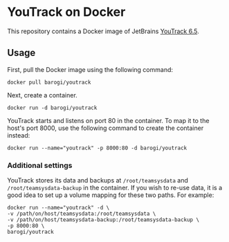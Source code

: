 # YouTrack on Docker

This repository contains a Docker image of JetBrains [YouTrack 6.5](http://www.jetbrains.com/youtrack).

## Usage

First, pull the Docker image using the following command:

	docker pull barogi/youtrack

Next, create a container.

	docker run -d barogi/youtrack

YouTrack starts and listens on port 80 in the container.
To map it to the host's port 8000, use the following command to create the container instead:

	docker run --name="youtrack" -p 8000:80 -d barogi/youtrack

### Additional settings

YouTrack stores its data and backups at ```/root/teamsysdata``` and ```/root/teamsysdata-backup``` in the container. If you wish to re-use data, it is a good idea to set up a volume mapping for these two paths. For example:

	docker run --name="youtrack" -d \
	-v /path/on/host/teamsysdata:/root/teamsysdata \
	-v /path/on/host/teamsysdata-backup:/root/teamsysdata-backup \
	-p 8000:80 \
	barogi/youtrack

